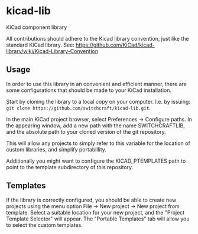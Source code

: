 # kicad-lib
KiCad component library

All contributions should adhere to the Kicad library convention, just like the standard KiCad library. See: https://github.com/KiCad/kicad-library/wiki/Kicad-Library-Convention

## Usage

In order to use this library in an convenient and efficient manner, there are some configurations that should be made to your KiCad installation.

Start by cloning the library to a local copy on your computer. I.e. by issuing: ```git clone https://github.com/switchcraft/kicad-lib.git```.

In the main KiCad project browser, select Preferences -> Configure paths. In the appearing window, add a new path with the name SWITCHCRAFTLIB, and the absolute path to your cloned version of the git repository.

This will allow any projects to simply refer to this variable for the location of custom libraries, and simplify portabillity. 

Additionally you might want to configure the KICAD_PTEMPLATES path to point to the template subdirectory of this repository.

## Templates

If the library is correctly configured, you should be able to create new projects using the menu option File -> New project -> New project from template. Select a suitable location for your new project, and the "Project Template Selector" will appear. The "Portable Templates" tab will allow you to select the custom templates.
